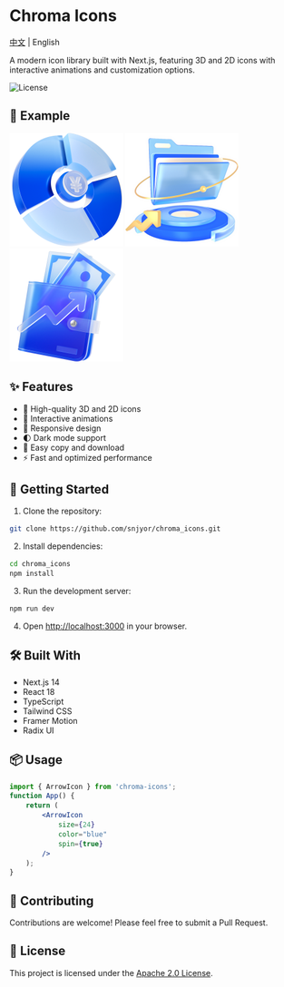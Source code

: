 # Chroma Icons

[中文](./README.zh-CN.md) | English

A modern icon library built with Next.js, featuring 3D and 2D icons with interactive animations and customization options.

![License](https://img.shields.io/badge/license-Apache_2.0-blue.svg)

## 📸 Example
<div class="flex justify-between items-center">
    <img src="/public/finance/png/readme1.png" width="200" height="200" alt="Tailwind CSS">
    <img src="/public/finance/png/readme2.png" width="200" height="200" alt="Framer Motion">
    <img src="/public/finance/png/readme3.png" width="200" height="200" alt="Radix UI">
</div>

 
## ✨ Features

- 🎨 High-quality 3D and 2D icons
- 🔄 Interactive animations
- 📱 Responsive design
- 🌓 Dark mode support
- 🎯 Easy copy and download
- ⚡ Fast and optimized performance

## 🚀 Getting Started

1. Clone the repository:

```bash
git clone https://github.com/snjyor/chroma_icons.git
```

2. Install dependencies:
```bash
cd chroma_icons
npm install
```


3. Run the development server:

```bash
npm run dev
```

4. Open [http://localhost:3000](http://localhost:3000) in your browser.

## 🛠️ Built With

- Next.js 14
- React 18
- TypeScript
- Tailwind CSS
- Framer Motion
- Radix UI

## 📦 Usage
```jsx
import { ArrowIcon } from 'chroma-icons';
function App() {
    return (
        <ArrowIcon
            size={24}
            color="blue"
            spin={true}
        />
    );
}
```


## 🤝 Contributing

Contributions are welcome! Please feel free to submit a Pull Request.

## 📄 License

This project is licensed under the [Apache 2.0 License](./LICENSE).
